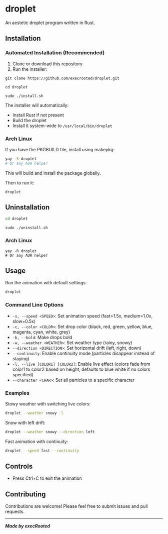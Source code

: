 # droplet

An aestetic droplet program written in Rust.

## Installation

### Automated Installation (Recommended)

1. Clone or download this repository
2. Run the installer:


```
git clone https://github.com/execrooted/droplet.git
```
```
cd droplet
```
```
sudo ./install.sh
```



The installer will automatically:
- Install Rust if not present
- Build the droplet
- Install it system-wide to `/usr/local/bin/droplet`



### Arch Linux 

If you have the PKGBUILD file, install using makepkg:

```bash
yay -S droplet
# Or any AUR helper
```
This will build and install the package globally.

Then to run it:
```
droplet
```



## Uninstallation

```bash
cd droplet
```
```
sudo ./uninstall.sh
```
### Arch Linux 

```
yay -R droplet
# Or any AUR helper
```

## Usage

Run the animation with default settings:

```bash
droplet
```

### Command Line Options

- `-s, --speed <SPEED>`: Set animation speed (fast=1.5x, medium=1.0x, slow=0.5x)
- `-c, --color <COLOR>`: Set drop color (black, red, green, yellow, blue, magenta, cyan, white, grey)
- `-b, --bold`: Make drops bold
- `-w, --weather <WEATHER>`: Set weather type (rainy, snowy)
- `--direction <DIRECTION>`: Set horizontal drift (left, right, down)
- `--continuity`: Enable continuity mode (particles disappear instead of staying)
- `-l, --live [COLOR1] [COLOR2]`: Enable live effect (colors fade from color1 to color2 based on height, defaults to blue white if no colors specified)
- `--character <CHAR>`: Set all particles to a specific character

### Examples

Stowy weather with switching live colors:
```bash
droplet --weather snowy -l
```

Snow with left drift:
```bash
droplet --weather snowy --direction left
```

Fast animation with continuity:
```bash
droplet --speed fast --continuity
```

## Controls

- Press Ctrl+C to exit the animation



## Contributing

Contributions are welcome! Please feel free to submit issues and pull requests.

---

***Made by execRooted***

